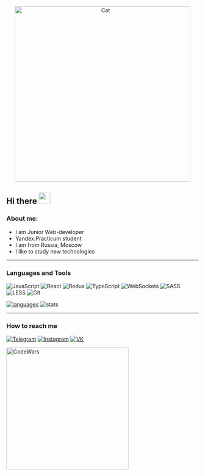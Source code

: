 <div id="header" align="center">
  <img alt="Cat" width="460px" src="https://camo.githubusercontent.com/668de76235926394e9ea4512933092f413e5956b1632e52d3b89bd52ce6249c4/68747470733a2f2f632e74656e6f722e636f6d2f4442716a65767941326f3441414141642f626f6e676f2d6361742d636f6465732e676966" />
</div>

## Hi there <img src="https://media.giphy.com/media/hvRJCLFzcasrR4ia7z/giphy.gif" width="30px" height="30px"/>

### About me:
- I am Junior Web-developer
- Yandex.Practicum student
- I am from Russia, Moscow
- I like to study new technologies
---

### <b>Languages and Tools</b>

![JavaScript](https://img.shields.io/badge/-JavaScript-090909?style=for-the-badge&logo=JavaScript)
![React](https://img.shields.io/badge/-React-090909?style=for-the-badge&logo=React)
![Redux](https://img.shields.io/badge/-Redux-090909?style=for-the-badge&logo=Redux)
![TypeScript](https://img.shields.io/badge/-TypeScript-090909?style=for-the-badge&logo=TypeScript)
![WebSockets](https://img.shields.io/badge/-WebSockets-090909?style=for-the-badge&logo=WebSockets)
![SASS](https://img.shields.io/badge/-SASS-090909?style=for-the-badge&logo=SASS)
![LESS](https://img.shields.io/badge/-LESS-090909?style=for-the-badge&logo=LESS)
![Git](https://img.shields.io/badge/-Git-090909?style=for-the-badge&logo=Git)

[![languages](https://github-readme-stats.vercel.app/api/top-langs/?username=Akvela&bg_color=-45,1f0230,b27dd1&count_private=true&border_radius=15&border_color=2e3440&layout=compact&card_width=250&hide_border=true&theme=material-palenight)](https://github.com/anuraghazra/github-readme-stats)
![stats](https://github-readme-stats.vercel.app/api?username=Akvela&custom_title=GitHub%20Stats&count_private=true&show_icons=true&bg_color=-65,1f0230,b27dd1&icon_color=81A1C1&border_radius=15&border_color=2e3440&hide=stars&line_height=24&hide_border=true&theme=material-palenight)

---

### <b>How to reach me</b>

[![Telegram](https://img.shields.io/badge/-Telegram-090909?style=for-the-badge&logo=Telegram)](https://t.me/akvela)
[![Instagram](https://img.shields.io/badge/-Instagram-090909?style=for-the-badge&logo=Instagram)](https://instagram.com/akvela)
[![VK](https://img.shields.io/badge/-VK-090909?style=for-the-badge&logo=VK)](https://vk.com/akvela)

[<img align="left" alt="CodeWars" width="320px" src="https://www.codewars.com/users/Akvela/badges/large" />](https://www.codewars.com/users/Akvela)
